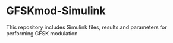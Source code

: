 # GFSKmod-Simulink
This repository includes Simulink files, results and parameters for performing GFSK modulation
